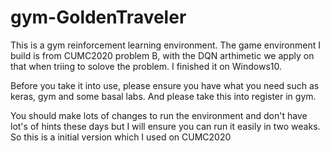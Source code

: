 # gym-GoldenTraveler

This is a gym reinforcement learning environment.
The game environment I build is from CUMC2020 problem B, with the DQN arthimetic we apply on that when triing to solove the problem. 
I finished it on Windows10.

Before you take it into use, please ensure you have what you need such as keras, gym and some basal labs.
And please take this into register in gym.

You should make lots of changes to run the environment and don't have lot's of hints these days but I will ensure you can run it easily in two weaks.
So this is a initial version which I used on CUMC2020

